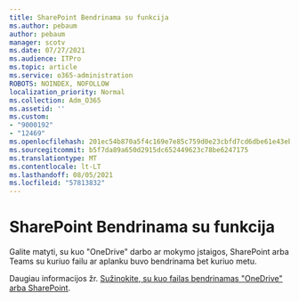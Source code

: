 ```yaml
---
title: SharePoint Bendrinama su funkcija
ms.author: pebaum
author: pebaum
manager: scotv
ms.date: 07/27/2021
ms.audience: ITPro
ms.topic: article
ms.service: o365-administration
ROBOTS: NOINDEX, NOFOLLOW
localization_priority: Normal
ms.collection: Adm_O365
ms.assetid: ''
ms.custom:
- "9000192"
- "12469"
ms.openlocfilehash: 201ec54b870a5f4c169e7e85c759d0e23cbfd7cd6dbe61e43eb0c6b536510e20
ms.sourcegitcommit: b5f7da89a650d2915dc652449623c78be6247175
ms.translationtype: MT
ms.contentlocale: lt-LT
ms.lasthandoff: 08/05/2021
ms.locfileid: "57813832"
---
```

# <a name="sharepoint-shared-with-feature"></a>SharePoint Bendrinama su funkcija

Galite matyti, su kuo "OneDrive" darbo ar mokymo įstaigos, SharePoint arba Teams su kuriuo failu ar aplanku buvo bendrinama bet kuriuo metu.

Daugiau informacijos žr. [Sužinokite, su kuo failas bendrinamas "OneDrive" arba SharePoint](https://support.microsoft.com/office/see-who-a-file-is-shared-with-in-onedrive-or-sharepoint-51bb79a9-b696-410d-a7a7-c320e541272d).